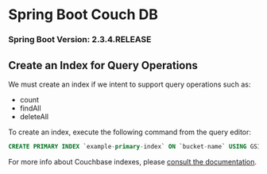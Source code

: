 # Spring Boot Couch DB

### Spring Boot Version: 2.3.4.RELEASE

## Create an Index for Query Operations

We must create an index if we intent to support query operations such as:
* count
* findAll
* deleteAll

To create an index, execute the following command from the query editor:

```sql
CREATE PRIMARY INDEX `example-primary-index` ON `bucket-name` USING GSI
```

For more info about Couchbase indexes, please [consult the documentation](https://docs.couchbase.com/server/current/n1ql/n1ql-language-reference/createprimaryindex.html).

